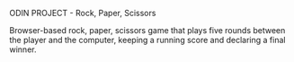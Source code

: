 ODIN PROJECT - Rock, Paper, Scissors

Browser-based rock, paper, scissors game that plays five rounds between the player and the computer, keeping a running score and declaring a final winner.